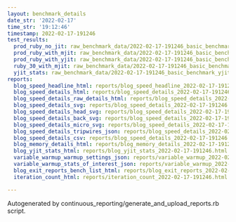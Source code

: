 ```yaml
---
layout: benchmark_details
date_str: '2022-02-17'
time_str: '19:12:46'
timestamp: 2022-02-17-191246
test_results:
  prod_ruby_no_jit: raw_benchmark_data/2022-02-17-191246_basic_benchmark_prod_ruby_no_jit.json
  prod_ruby_with_mjit: raw_benchmark_data/2022-02-17-191246_basic_benchmark_prod_ruby_with_mjit.json
  prod_ruby_with_yjit: raw_benchmark_data/2022-02-17-191246_basic_benchmark_prod_ruby_with_yjit.json
  ruby_30_with_mjit: raw_benchmark_data/2022-02-17-191246_basic_benchmark_ruby_30_with_mjit.json
  yjit_stats: raw_benchmark_data/2022-02-17-191246_basic_benchmark_yjit_stats.json
reports:
  blog_speed_headline_html: reports/blog_speed_headline_2022-02-17-191246.html
  blog_speed_details_html: reports/blog_speed_details_2022-02-17-191246.html
  blog_speed_details_raw_details_html: reports/blog_speed_details_2022-02-17-191246.raw_details.html
  blog_speed_details_svg: reports/blog_speed_details_2022-02-17-191246.svg
  blog_speed_details_head_svg: reports/blog_speed_details_2022-02-17-191246.head.svg
  blog_speed_details_back_svg: reports/blog_speed_details_2022-02-17-191246.back.svg
  blog_speed_details_micro_svg: reports/blog_speed_details_2022-02-17-191246.micro.svg
  blog_speed_details_tripwires_json: reports/blog_speed_details_2022-02-17-191246.tripwires.json
  blog_speed_details_csv: reports/blog_speed_details_2022-02-17-191246.csv
  blog_memory_details_html: reports/blog_memory_details_2022-02-17-191246.html
  blog_yjit_stats_html: reports/blog_yjit_stats_2022-02-17-191246.html
  variable_warmup_warmup_settings_json: reports/variable_warmup_2022-02-17-191246.warmup_settings.json
  variable_warmup_stats_of_interest_json: reports/variable_warmup_2022-02-17-191246.stats_of_interest.json
  blog_exit_reports_bench_list_html: reports/blog_exit_reports_2022-02-17-191246.bench_list.html
  iteration_count_html: reports/iteration_count_2022-02-17-191246.html

---
```

Autogenerated by continuous_reporting/generate_and_upload_reports.rb script.
